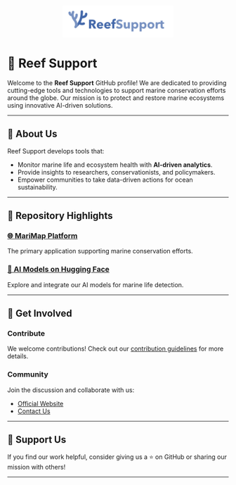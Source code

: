 <p align="center">
  <img src="https://raw.githubusercontent.com/reefsupport/.github/main/profile/logo_text_horizontal.png" alt="Reef Support Logo" width="50%">
</p>

# 🌊 Reef Support

Welcome to the **Reef Support** GitHub profile! We are dedicated to providing cutting-edge tools and technologies to support marine conservation efforts around the globe. Our mission is to protect and restore marine ecosystems using innovative AI-driven solutions.

---

## 🐠 About Us

Reef Support develops tools that:

- Monitor marine life and ecosystem health with **AI-driven analytics**.
- Provide insights to researchers, conservationists, and policymakers.
- Empower communities to take data-driven actions for ocean sustainability.

---

## 📂 Repository Highlights

### [🌐 MariMap Platform](https://marimap.reef.support)

The primary application supporting marine conservation efforts.

### [🤖 AI Models on Hugging Face](https://huggingface.co/reefsupport)

Explore and integrate our AI models for marine life detection.

---

## 💬 Get Involved

### Contribute

We welcome contributions! Check out our [contribution guidelines](../CONTRIBUTING.md) for more details.

### Community

Join the discussion and collaborate with us:

- [Official Website](https://www.reef.support)
- [Contact Us](https://www.reef.support/contact)

---

## 🌟 Support Us

If you find our work helpful, consider giving us a ⭐ on GitHub or sharing our mission with others!

---

<!-- ### 📜 License

This repository is open-source and available under the [MIT License](LICENSE). -->
